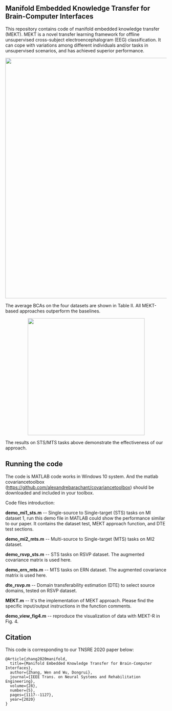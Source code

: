## Manifold Embedded Knowledge Transfer for Brain-Computer Interfaces

This repository contains code of manifold embedded knowledge transfer (MEKT). MEKT is a novel transfer learning framework for offline unsupervised cross-subject electroencephalogram (EEG) classification. It can cope with variations among different individuals and/or tasks in unsupervised scenarios, and has achieved superior performance.

<div align="center">
    <img src="presentation/diagram.png", width="750">
</div>

The average BCAs on the four datasets are shown in Table II. All MEKT-based approaches outperform the baselines. 

<div align="center">
    <img src="presentation/bca.png", width="365">
</div>

The results on STS/MTS tasks above demonstrate the effectiveness of our approach.

## Running the code
The code is MATLAB code works in Windows 10 system. And the matlab covariancetoolbox (https://github.com/alexandrebarachant/covariancetoolbox) should be downloaded and included in your toolbox.

Code files introduction:

**demo_mi1_sts.m** -- Single-source to Single-target (STS) tasks on MI dataset 1, run this demo file in MATLAB could show the performance similar to our paper. It contains the dataset test, MEKT approach function, and DTE test sections.

**demo_mi2_mts.m** -- Multi-source to Single-target (MTS) tasks on MI2 dataset.

**demo_rsvp_sts.m** -- STS tasks on RSVP dataset. The augmented covariance matrix is used here.

**demo_ern_mts.m** -- MTS tasks on ERN dataset. The augmented covariance matrix is used here.

**dte_rsvp.m** -- Domain transferability estimation (DTE) to select source domains, tested on RSVP dataset.

**MEKT.m** -- It's the implementation of MEKT approach. Please find the specific input/output instructions in the function comments.

**demo_view_fig4.m** -- reproduce the visualization of data with MEKT-R in Fig. 4.



## Citation

This code is corresponding to our TNSRE 2020 paper below:

```
@Article{zhang2020manifold,
  title={Manifold Embedded Knowledge Transfer for Brain-Computer Interfaces},
  author={Zhang, Wen and Wu, Dongrui},
  journal={IEEE Trans. on Neural Systems and Rehabilitation Engineering},
  volume={28},
  number={5},
  pages={1117--1127},
  year={2020}
}
```

